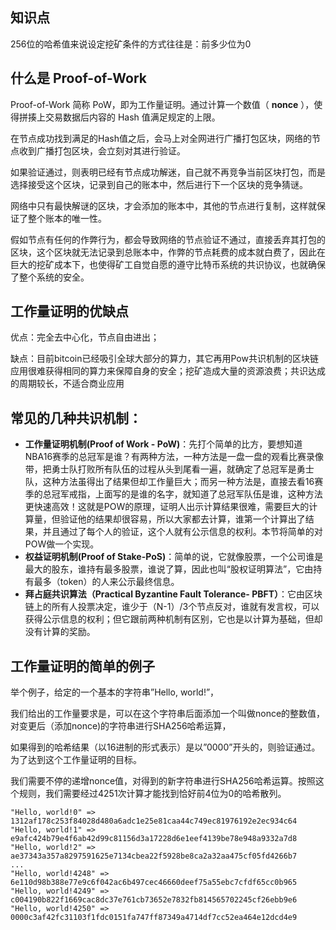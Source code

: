 [使用 go 实现 PoW(Proof-of-Work)共识机制]: https://blog.csdn.net/qq_37133717/article/details/80399469
[从零开始写一个区块链（三）—— 共识机制（Proof of Work）的实现]: https://xiaozhuanlan.com/topic/9584176023
[go区块链公链实战0x01ProofOfWork]: https://www.jianshu.com/p/50262fdbd346
[Go实现区块链（二）---工作量证明]: https://www.jianshu.com/p/c55d0c79d832

## 知识点

256位的哈希值来说设定挖矿条件的方式往往是：前多少位为0 

## 什么是 Proof-of-Work



Proof-of-Work 简称 PoW，即为工作量证明。通过计算一个数值（ **nonce** ），使得拼揍上交易数据后内容的 Hash 值满足规定的上限。

在节点成功找到满足的Hash值之后，会马上对全网进行广播打包区块，网络的节点收到广播打包区块，会立刻对其进行验证。 



如果验证通过，则表明已经有节点成功解迷，自己就不再竞争当前区块打包，而是选择接受这个区块，记录到自己的账本中，然后进行下一个区块的竞争猜谜。 

网络中只有最快解谜的区块，才会添加的账本中，其他的节点进行复制，这样就保证了整个账本的唯一性。

假如节点有任何的作弊行为，都会导致网络的节点验证不通过，直接丢弃其打包的区块，这个区块就无法记录到总账本中，作弊的节点耗费的成本就白费了，因此在巨大的挖矿成本下，也使得矿工自觉自愿的遵守比特币系统的共识协议，也就确保了整个系统的安全。

## 工作量证明的优缺点

优点：完全去中心化，节点自由进出；

缺点：目前bitcoin已经吸引全球大部分的算力，其它再用Pow共识机制的区块链应用很难获得相同的算力来保障自身的安全；挖矿造成大量的资源浪费；共识达成的周期较长，不适合商业应用

## 常见的几种共识机制： 

- **工作量证明机制(Proof of Work - PoW)**：先打个简单的比方，要想知道NBA16赛季的总冠军是谁？有两种方法，一种方法是一盘一盘的观看比赛录像带，把勇士队打败所有队伍的过程从头到尾看一遍，就确定了总冠军是勇士队，这种方法虽得出了结果但却工作量巨大；而另一种方法是，直接去看16赛季的总冠军戒指，上面写的是谁的名字，就知道了总冠军队伍是谁，这种方法更快速高效！这就是POW的原理，证明人出示计算结果很难，需要巨大的计算量，但验证他的结果却很容易，所以大家都去计算，谁第一个计算出了结果，并且通过了每个人的验证，这个人就有公示信息的权利。本节将简单的对POW做一个实现。
- **权益证明机制(Proof of Stake-PoS)**：简单的说，它就像股票，一个公司谁是最大的股东，谁持有最多股票，谁说了算，因此也叫“股权证明算法”，它由持有最多（token）的人来公示最终信息。
- **拜占庭共识算法（Practical Byzantine Fault Tolerance- PBFT）**：它由区块链上的所有人投票决定，谁少于（N-1）/3个节点反对，谁就有发言权，可以获得公示信息的权利；但它跟前两种机制有区别，它也是以计算为基础，但却没有计算的奖励。

## 工作量证明的简单的例子

举个例子，给定的一个基本的字符串”Hello, world!”，

我们给出的工作量要求是，可以在这个字符串后面添加一个叫做nonce的整数值，对变更后（添加nonce)的字符串进行SHA256哈希运算，

如果得到的哈希结果（以16进制的形式表示）是以”0000”开头的，则验证通过。为了达到这个工作量证明的目标。

我们需要不停的递增nonce值，对得到的新字符串进行SHA256哈希运算。按照这个规则，我们需要经过4251次计算才能找到恰好前4位为0的哈希散列。

```
"Hello, world!0" => 1312af178c253f84028d480a6adc1e25e81caa44c749ec81976192e2ec934c64
"Hello, world!1" => e9afc424b79e4f6ab42d99c81156d3a17228d6e1eef4139be78e948a9332a7d8
"Hello, world!2" => ae37343a357a8297591625e7134cbea22f5928be8ca2a32aa475cf05fd4266b7
...
"Hello, world!4248" => 6e110d98b388e77e9c6f042ac6b497cec46660deef75a55ebc7cfdf65cc0b965
"Hello, world!4249" => c004190b822f1669cac8dc37e761cb73652e7832fb814565702245cf26ebb9e6
"Hello, world!4250" => 0000c3af42fc31103f1fdc0151fa747ff87349a4714df7cc52ea464e12dcd4e9
```

